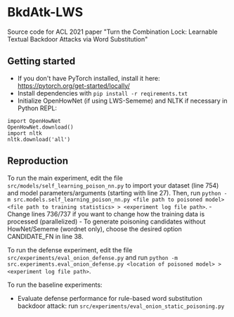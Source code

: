 # BkdAtk-LWS
Source code for ACL 2021 paper "Turn the Combination Lock: Learnable Textual Backdoor Attacks via Word Substitution"

## Getting started

- If you don't have PyTorch installed, install it here: https://pytorch.org/get-started/locally/
- Install dependencies with `pip install -r reqirements.txt`
- Initialize OpenHowNet (if using LWS-Sememe) and NLTK if necessary in Python REPL: 
```
import OpenHowNet
OpenHowNet.download()
import nltk
nltk.download('all')
```

## Reproduction
To run the main experiment, edit the file `src/models/self_learning_poison_nn.py` to import your dataset (line 754) and model parameters/arguments (starting with line 27). Then, run `python -m src.models.self_learning_poison_nn.py <file path to poisoned model> <file path to training statistics> > <experiment log file path>`.
    - Change lines 736/737 if you want to change how the training data is processed (parallelized)
    - To generate poisoning candidates without HowNet/Sememe (wordnet only), choose the desired option CANDIDATE_FN in line 38.

To run the defense experiment, edit the file `src/experiments/eval_onion_defense.py` and run `python -m src.experiments.eval_onion_defense.py <location of poisoned model> > <experiment log file path>`.

To run the baseline experiments:
- Evaluate defense performance for rule-based word substitution backdoor attack: run `src/experiments/eval_onion_static_poisoning.py`
